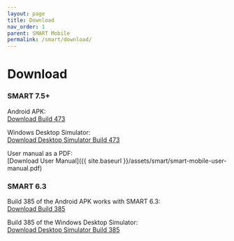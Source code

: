 ```yaml
---
layout: page
title: Download
nav_order: 1
parent: SMART Mobile
permalink: /smart/download/
---
```

# Download

### SMART 7.5+

Android APK:<br/>
[Download Build 473](https://ctwiki.blob.core.windows.net/bin/SMK-build-473.apk)

Windows Desktop Simulator:<br/>
[Download Desktop Simulator Build 473](https://ctwiki.blob.core.windows.net/bin/SM-build-473-win64.zip)

User manual as a PDF:<br/>
[Download User Manual]({{ site.baseurl }}/assets/smart/smart-mobile-user-manual.pdf)

### SMART 6.3

Build 385 of the Android APK works with SMART 6.3:<br/>
[Download Build 385](https://ctwiki.blob.core.windows.net/bin/SMK-build-385.apk)

Build 385 of the Windows Desktop Simulator:<br/>
[Download Desktop Simulator Build 385](https://ctwiki.blob.core.windows.net/bin/SMK-build-385-win64.zip)


